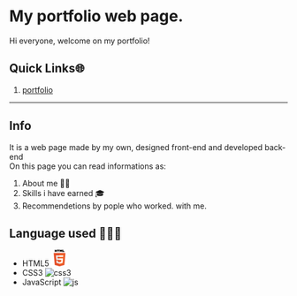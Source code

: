
# My portfolio web page. 
Hi everyone, welcome on my portfolio! 
## Quick Links🌐  
1. [portfolio](https://marcheseleo.github.io/my-portfolio/)  
****
## Info
It is a web page made by my own, designed front-end and developed back-end  
On this page you can read informations as:  
1. About me 👦🏻  
2. Skills i have earned 🎓  
3. Recommendetions by pople who worked.  with me. 
## Language used 👨🏻‍💻  
* HTML5 ![html5](html_finalprojimages/Smallhtml5.png "logo")  
* CSS3 ![css3](https://github.com/MarcheseLeo/my-portfolio/tree/main/html_finalprojimages/CSS3.png "logo")   
* JavaScript ![js](https://github.com/MarcheseLeo/my-portfolio/tree/main/html_finalprojimages/js.jpeg "logo")
